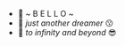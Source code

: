 - 👋 ~ B E L L O ~
- 👀 *just another dreamer* 😗
- 💞️ *to infinity and beyond* 😎

<!---
jamaisseule/jamaisseule is a ✨ special ✨ repository because its `README.md` (this file) appears on your GitHub profile.
You can click the Preview link to take a look at your changes.
--->
